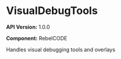 # VisualDebugTools

**API Version:** 1.0.0

**Component:** RebelCODE

Handles visual debugging tools and overlays

